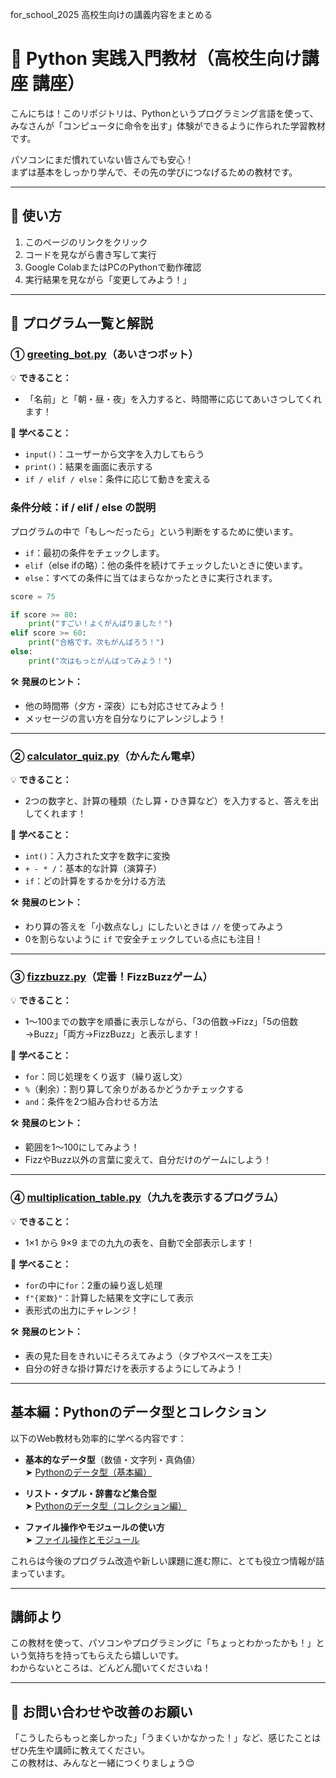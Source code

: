 for_school_2025
高校生向けの講義内容をまとめる

# 🐍 Python 実践入門教材（高校生向け講座 講座）

こんにちは！このリポジトリは、Pythonというプログラミング言語を使って、  
みなさんが「コンピュータに命令を出す」体験ができるように作られた学習教材です。

パソコンにまだ慣れていない皆さんでも安心！  
まずは基本をしっかり学んで、その先の学びにつなげるための教材です。

---

## 🔧 使い方

1. このページのリンクをクリック
2. コードを見ながら書き写して実行
3. Google ColabまたはPCのPythonで動作確認
4. 実行結果を見ながら「変更してみよう！」

---

## 📁 プログラム一覧と解説

### ① [greeting_bot.py](https://github.com/se-lina/for_school_2025/blob/main/greeting_bot.py)（あいさつボット）

💡 **できること：**
- 「名前」と「朝・昼・夜」を入力すると、時間帯に応じてあいさつしてくれます！

📘 **学べること：**
- `input()`：ユーザーから文字を入力してもらう
- `print()`：結果を画面に表示する
- `if / elif / else`：条件に応じて動きを変える

### 条件分岐：if / elif / else の説明

プログラムの中で「もし〜だったら」という判断をするために使います。

- `if`：最初の条件をチェックします。
- `elif`（else ifの略）：他の条件を続けてチェックしたいときに使います。
- `else`：すべての条件に当てはまらなかったときに実行されます。

```python
score = 75

if score >= 80:
    print("すごい！よくがんばりました！")
elif score >= 60:
    print("合格です。次もがんばろう！")
else:
    print("次はもっとがんばってみよう！")
```

🛠 **発展のヒント：**
- 他の時間帯（夕方・深夜）にも対応させてみよう！
- メッセージの言い方を自分なりにアレンジしよう！

---

### ② [calculator_quiz.py](https://github.com/se-lina/for_school_2025/blob/main/calculator_quiz.py)（かんたん電卓）

💡 **できること：**
- 2つの数字と、計算の種類（たし算・ひき算など）を入力すると、答えを出してくれます！

📘 **学べること：**
- `int()`：入力された文字を数字に変換
- `+ - * /`：基本的な計算（演算子）
- `if`：どの計算をするかを分ける方法

🛠 **発展のヒント：**
- わり算の答えを「小数点なし」にしたいときは `//` を使ってみよう
- 0を割らないように `if` で安全チェックしている点にも注目！

---

### ③ [fizzbuzz.py](https://github.com/se-lina/for_school_2025/blob/main/fizzbuzz.py)（定番！FizzBuzzゲーム）

💡 **できること：**
- 1～100までの数字を順番に表示しながら、「3の倍数→Fizz」「5の倍数→Buzz」「両方→FizzBuzz」と表示します！

📘 **学べること：**
- `for`：同じ処理をくり返す（繰り返し文）
- `%`（剰余）：割り算して余りがあるかどうかチェックする
- `and`：条件を2つ組み合わせる方法

🛠 **発展のヒント：**
- 範囲を1〜100にしてみよう！
- FizzやBuzz以外の言葉に変えて、自分だけのゲームにしよう！

---

### ④ [multiplication_table.py](https://github.com/se-lina/for_school_2025/blob/main/multiplication_table.py)（九九を表示するプログラム）

💡 **できること：**
- 1×1 から 9×9 までの九九の表を、自動で全部表示します！

📘 **学べること：**
- `for`の中に`for`：2重の繰り返し処理
- `f"{変数}"`：計算した結果を文字にして表示
- 表形式の出力にチャレンジ！

🛠 **発展のヒント：**
- 表の見た目をきれいにそろえてみよう（タブやスペースを工夫）
- 自分の好きな掛け算だけを表示するようにしてみよう！

---
## 基本編：Pythonのデータ型とコレクション

以下のWeb教材も効率的に学べる内容です：

- **基本的なデータ型**（数値・文字列・真偽値）  
  ➤ [Pythonのデータ型（基本編）](https://pycamp.pycon.jp/textbook/3_types.html)

- **リスト・タプル・辞書など集合型**  
  ➤ [Pythonのデータ型（コレクション編）](https://pycamp.pycon.jp/textbook/4_collections.html)

- **ファイル操作やモジュールの使い方**  
  ➤ [ファイル操作とモジュール](https://pycamp.pycon.jp/textbook/5_module.html)

これらは今後のプログラム改造や新しい課題に進む際に、とても役立つ情報が詰まっています。

---

## 講師より

この教材を使って、パソコンやプログラミングに「ちょっとわかったかも！」という気持ちを持ってもらえたら嬉しいです。  
わからないところは、どんどん聞いてくださいね！


---

## 🔗 お問い合わせや改善のお願い

「こうしたらもっと楽しかった」「うまくいかなかった！」など、感じたことはぜひ先生や講師に教えてください。  
この教材は、みんなと一緒につくりましょう😊


